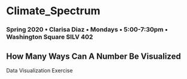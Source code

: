 # Climate_Spectrum

### Spring 2020 • Clarisa Diaz • Mondays • 5:00-7:30pm • Washington Square SILV 402

## How Many Ways Can A Number Be Visualized 

Data Visualization Exercise